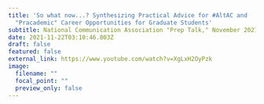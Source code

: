 ```yaml
---
title: 'So what now...? Synthesizing Practical Advice for #AltAC and
  "Pracademic" Career Opportunities for Graduate Students'
subtitle: National Communication Association "Prep Talk," November 2021
date: 2021-11-22T03:10:46.803Z
draft: false
featured: false
external_link: https://www.youtube.com/watch?v=XgLxH2OyPzk
image:
  filename: ""
  focal_point: ""
  preview_only: false
---
```


